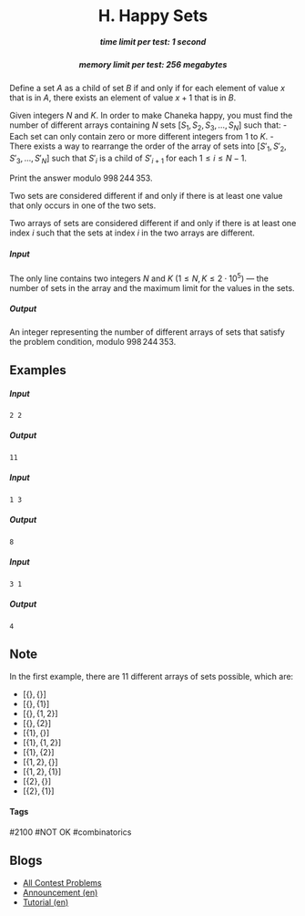 <h1 style='text-align: center;'> H. Happy Sets</h1>

<h5 style='text-align: center;'>time limit per test: 1 second</h5>
<h5 style='text-align: center;'>memory limit per test: 256 megabytes</h5>

Define a set $A$ as a child of set $B$ if and only if for each element of value $x$ that is in $A$, there exists an element of value $x+1$ that is in $B$.

Given integers $N$ and $K$. In order to make Chaneka happy, you must find the number of different arrays containing $N$ sets $[S_1, S_2, S_3, \ldots, S_N]$ such that: - Each set can only contain zero or more different integers from $1$ to $K$. - There exists a way to rearrange the order of the array of sets into $[S'_1, S'_2, S'_3, \ldots, S'_N]$ such that $S'_i$ is a child of $S'_{i+1}$ for each $1\leq i\leq N-1$.

Print the answer modulo $998\,244\,353$.

Two sets are considered different if and only if there is at least one value that only occurs in one of the two sets.

Two arrays of sets are considered different if and only if there is at least one index $i$ such that the sets at index $i$ in the two arrays are different.

##### Input

The only line contains two integers $N$ and $K$ ($1 \leq N,K \leq 2\cdot10^5$) — the number of sets in the array and the maximum limit for the values in the sets.

##### Output

An integer representing the number of different arrays of sets that satisfy the problem condition, modulo $998\,244\,353$.

## Examples

##### Input


```text
2 2
```
##### Output


```text
11
```
##### Input


```text
1 3
```
##### Output


```text
8
```
##### Input


```text
3 1
```
##### Output


```text
4
```
## Note

In the first example, there are $11$ different arrays of sets possible, which are: 

* $[\{\}, \{\}]$
* $[\{\}, \{1\}]$
* $[\{\}, \{1, 2\}]$
* $[\{\}, \{2\}]$
* $[\{1\}, \{\}]$
* $[\{1\}, \{1, 2\}]$
* $[\{1\}, \{2\}]$
* $[\{1, 2\}, \{\}]$
* $[\{1, 2\}, \{1\}]$
* $[\{2\}, \{\}]$
* $[\{2\}, \{1\}]$


#### Tags 

#2100 #NOT OK #combinatorics 

## Blogs
- [All Contest Problems](../COMPFEST_15_-_Preliminary_Online_Mirror_(Unrated,_ICPC_Rules,_Teams_Preferred).md)
- [Announcement (en)](../blogs/Announcement_(en).md)
- [Tutorial (en)](../blogs/Tutorial_(en).md)
